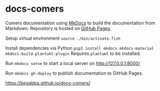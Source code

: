 # docs-comers

Comers documentation using [MkDocs](https://www.mkdocs.org/) to build the documentation from Markdown.
Repository is hosted on [GitHub Pages](https://begabba.github.io/docs-comers/).

Setup virtual environment
`source ./bin/activate.fish`

Install dependencies via Python
`pip3 install mkdocs mkdocs-material mkdocs-build-plantuml-plugin`
Requires `plantuml` to be installed.

Run `mkdocs serve` to start a local server on http://127.0.0.1:8000/

Run `mkdocs gh-deploy` to publish documentation to GitHub Pages.

https://begabba.github.io/docs-comers/
